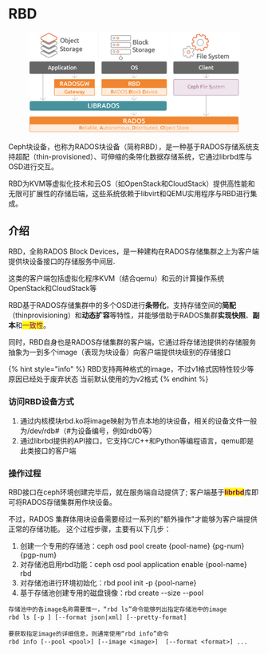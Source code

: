 # RBD

<figure><img src="../../../../.gitbook/assets/image (14).png" alt=""><figcaption></figcaption></figure>

Ceph块设备，也称为RADOS块设备（简称RBD），是一种基于RADOS存储系统支持超配（thin-provisioned）、可伸缩的条带化数据存储系统，它通过librbd库与OSD进行交互。

RBD为KVM等虚拟化技术和云OS（如OpenStack和CloudStack）提供高性能和无限可扩展性的存储后端，这些系统依赖于libvirt和QEMU实用程序与RBD进行集成。

## 介绍

RBD，全称RADOS Block Devices，是一种建构在RADOS存储集群之上为客户端提供块设备接口的存储服务中间层.

这类的客户端包括虚拟化程序KVM（结合qemu）和云的计算操作系统OpenStack和CloudStack等

RBD基于RADOS存储集群中的多个OSD进行**条带化**，支持存储空间的**简配**（thinprovisioning）和**动态扩容**等特性，并能够借助于RADOS集群**实现快照**、**副本**和<mark style="color:purple;">一致性</mark>。

同时，RBD自身也是RADOS存储集群的客户端，它通过将存储池提供的存储服务抽象为一到多个image（表现为块设备）向客户端提供块级别的存储接口&#x20;

{% hint style="info" %}
RBD支持两种格式的image，不过v1格式因特性较少等原因已经处于废弃状态 当前默认使用的为v2格式
{% endhint %}

### 访问RBD设备方式

1. 通过内核模块rbd.ko将image映射为节点本地的块设备，相关的设备文件一般为/dev/rdb#（#为设备编号，例如rdb0等）&#x20;
2. 通过librbd提供的API接口，它支持C/C++和Python等编程语言，qemu即是此类接口的客户端

### 操作过程

RBD接口在ceph环境创建完毕后，就在服务端自动提供了; 客户端基于<mark style="color:purple;">**librbd**</mark>库即可将RADOS存储集群用作块设备。

不过，RADOS 集群体用块设备需要经过一系列的"额外操作"才能够为客户端提供正常的存储功能。 这个过程步骤，主要有以下几步：

1. 创建一个专用的存储池：ceph osd pool create {pool-name} {pg-num} {pgp-num}&#x20;
2. 对存储池启用rbd功能：ceph osd pool application enable {pool-name} rbd
3. 对存储池进行环境初始化：rbd pool init -p {pool-name}
4. 基于存储池创建专用的磁盘镜像：rbd create --size --pool

```
存储池中的各image名称需要惟一，“rbd ls”命令能够列出指定存储池中的image 
rbd ls [-p ] [--format json|xml] [--pretty-format]

要获取指定image的详细信息，则通常使用“rbd info”命令
rbd info [--pool <pool>] [--image <image>]  [--format <format>] ...
```
